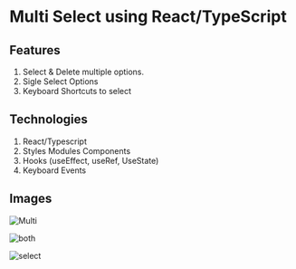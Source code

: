 # Multi Select using React/TypeScript


## Features 

1. Select & Delete multiple options.
2. Sigle Select Options
3. Keyboard Shortcuts to select

## Technologies

1. React/Typescript
2. Styles Modules Components
3. Hooks (useEffect, useRef, UseState)
4. Keyboard Events

## Images

![Multi](https://github.com/Arush16101999/React-Functions/assets/61136045/9ed30b3f-32de-4c12-8560-6c9329aa1ecf)

![both](https://github.com/Arush16101999/React-Functions/assets/61136045/300627cc-00e3-416e-811f-3be610d9a0eb)

![select](https://github.com/Arush16101999/React-Functions/assets/61136045/39d0f879-9b00-4179-a6d1-15ff5951bb7b)
